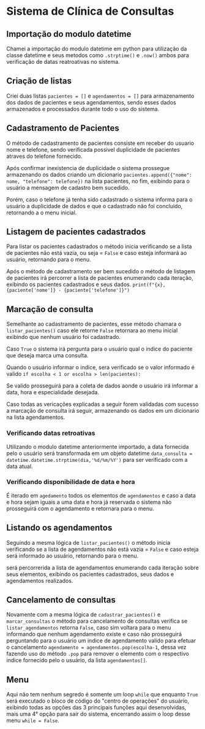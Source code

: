 # Sistema de Clínica de Consultas

## Importação do modulo datetime
Chamei a importação do modulo datetime em python para utilização da classe datetime e seus metodos como ```.strptime()``` e ```.now()``` ambos para verificação de datas reatroativas no sistema.

## Criação de listas
Criei duas listas ```pacientes = []``` e ```agendamentos = []``` para armazenamento dos dados de pacientes e seus agendamentos, sendo esses dados armazenados e processados durante todo o uso do sistema.

## Cadastramento de Pacientes
O método de cadastramento de pacientes consiste em receber do usuario nome e telefone, sendo verificada possivel duplicidade de pacientes atraves do telefone fornecido.

Após confirmar inexistencia de duplicidade o sistema prossegue armazenando os dados criando um dicionario ```pacientes.append({"nome": nome, "telefone": telefone})``` na lista pacientes, no fim, exibindo para o usuário a mensagem de cadastro bem sucedido.

Porém, caso o telefone já tenha sido cadastrado o sistema informa para o usuário a duplicidade de dados e que o cadastrado não foi concluido, retornando a o menu inicial.

## Listagem de pacientes cadastrados
Para listar os pacientes cadastrados o método inicia verificando se a lista de pacientes não está vazia, ou seja = ```False``` e caso esteja informará ao usuário, retornando para o menu.

Após o método de cadastramento ser bem sucedido o método de listagem de pacientes irá percorrer a lista de pacientes enumerando cada iteração, exibindo os pacientes cadastrados e seus dados.
```print(f"{x}, {paciente['nome']} - {paciente['telefone']}")```

## Marcação de consulta
Semelhante ao cadastramento de pacientes, esse método chamara o ```listar_pacientes()``` caso ele retorne ```False``` retornara ao menu inicial exibindo que nenhum usuário foi cadastrado. 

Caso ```True``` o sistema irá pergunta para o usuário qual o indice do paciente que deseja marca uma consulta.

Quando o usuário informar o indice, sera verificado se o valor informado é valido ```if escolha < 1 or escolha > len(pacientes):```

Se valido prosseguirá para a coleta de dados aonde o usuário irá informar a data, hora e especialidade desejada.

Caso todas as vericações explicadas a seguir forem validadas com sucesso a marcação de consulta irá seguir, armazenando os dados em um dicionario na lista agendamentos.


### Verificando datas retroativas
Utilizando o modulo datetime anteriormente importado, a data fornecida pelo o usuário será transformada em um objeto datetime ```data_consulta = datetime.datetime.strptime(dia,'%d/%m/%Y')```
para ser verificado com a data atual.

### Verificando disponibilidade de data e hora
É iterado em ```agedamento``` todos os elementos de ```agendamentos``` e caso a data e hora sejam iguais a uma data e hora já reservada o sistema não prosseguirá com o agendamento e retornara para o menu.

## Listando os agendamentos
Seguindo a mesma lógica de ```listar_pacientes()``` o método inicia verificando se a lista de agendamentos não está vazia = ```False``` e caso esteja será informado ao usuário, retornando para o menu.

será percorrerida a lista de agendamentos enumerando cada iteração sobre seus elementos, exibindo os pacientes cadastrados, seus dados e agendamentos realizados.

## Cancelamento de consultas
Novamente com a mesma lógica de ```cadastrar_pacientes()``` e ```marcar_consultas``` o método para cancelamento de consultas verifica se ```listar_agendamentos``` retorna ```False```, caso sim voltara para o menu informando que nenhum agendamento existe e caso não prosseguirá perguntando para o usuário um indice de agendamento valido para efetuar o cancelamento ```agendamento = agendamentos.pop(escolha-1```, dessa vez fazendo uso do método ```.pop``` para remover o elemento com o respectivo indice fornecido pelo o usuário, da lista ```agendamentos[]```.

## Menu
Aqui não tem nenhum segredo é somente um loop ```while``` que enquanto ```True``` será executado o bloco de código do "centro de operações" do usuário, exibindo todas as opções das 3 principais funções aqui desenvolvidas, mais uma 4° opção para sair do sistema, encerrando assim o loop desse menu ```while = False```.